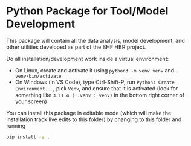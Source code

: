 # Python Package for Tool/Model Development

This package will contain all the data analysis, model development, and other utilities developed as part of the BHF HBR project.

Do all installation/development work inside a virtual environment:

* On Linux, create and activate it using `python3 -m venv venv` and `. venv/bin/activate`
* On Windows (in VS Code), type Ctrl-Shift-P, run `Python: Create Environment...`, pick `Venv`, and ensure that it is activated (look for something like `3.11.4 ('.venv': venv)` in the bottom right corner of your screen)

You can install this package in editable mode (which will make the installation track live edits to this folder) by changing to this folder and running

```bash
pip install -e .
```

